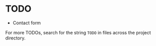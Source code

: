 # TODO

* Contact form

For more TODOs, search for the string `TODO` in files across the project directory.
